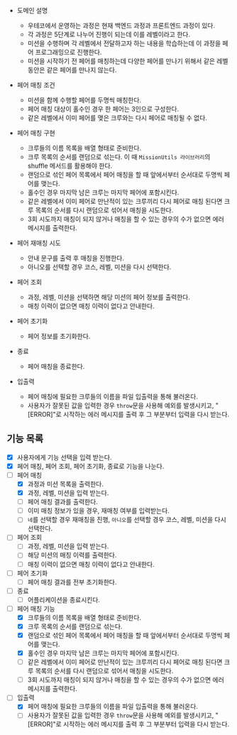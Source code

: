 - 도메인 설명

  - 우테코에서 운영하는 과정은 현재 백엔드 과정과 프론트엔드 과정이 있다.
  - 각 과정은 5단계로 나누어 진행이 되는데 이를 레벨이라고 한다.
  - 미션을 수행하며 각 레벨에서 전달하고자 하는 내용을 학습하는데 이 과정을 페어 프로그래밍으로 진행한다.
  - 미션을 시작하기 전 페어를 매칭하는데 다양한 페어를 만나기 위해서 같은 레벨 동안은 같은 페어를 만나지 않는다.

- 페어 매칭 조건

  - 미션을 함께 수행할 페어를 두명씩 매칭한다.
  - 페어 매칭 대상이 홀수인 경우 한 페어는 3인으로 구성한다.
  - 같은 레벨에서 이미 페어를 맺은 크루와는 다시 페어로 매칭될 수 없다.

- 페어 매칭 구현

  - 크루들의 이름 목록을 배열 형태로 준비한다.
  - 크루 목록의 순서를 랜덤으로 섞는다. 이 때 `MissionUtils 라이브러리`의 shuffle 메서드를 활용해야 한다.
  - 랜덤으로 섞인 페어 목록에서 페어 매칭을 할 때 앞에서부터 순서대로 두명씩 페어를 맺는다.
  - 홀수인 경우 마지막 남은 크루는 마지막 페어에 포함시킨다.
  - 같은 레벨에서 이미 페어로 만난적이 있는 크루끼리 다시 페어로 매칭 된다면 크루 목록의 순서를 다시 랜덤으로 섞어서 매칭을 시도한다.
  - 3회 시도까지 매칭이 되지 않거나 매칭을 할 수 있는 경우의 수가 없으면 에러 메시지를 출력한다.

- 페어 재매칭 시도

  - 안내 문구를 출력 후 매칭을 진행한다.
  - 아니오를 선택할 경우 코스, 레벨, 미션을 다시 선택한다.

- 페어 조회

  - 과정, 레벨, 미션을 선택하면 해당 미션의 페어 정보를 출력한다.
  - 매칭 이력이 없으면 매칭 이력이 없다고 안내한다.

- 페어 초기화

  - 페어 정보를 초기화한다.

- 종료

  - 페어 매칭을 종료한다.

- 입출력
  - 페어 매칭에 필요한 크루들의 이름을 파일 입출력을 통해 불러온다.
  - 사용자가 잘못된 값을 입력한 경우 `throw`문을 사용해 예외를 발생시키고, "[ERROR]"로 시작하는 에러 메시지를 출력 후 그 부분부터 입력을 다시 받는다.

## 기능 목록

- [x] 사용자에게 기능 선택을 입력 받는다.
- [x] 페어 매칭, 페어 조회, 페어 초기화, 종료로 기능을 나눈다.
- [ ] 페어 매칭
  - [x] 과정과 미션 목록을 출력한다.
  - [x] 과정, 레벨, 미션을 입력 받는다.
  - [ ] 페어 매칭 결과를 출력한다.
  - [ ] 이미 매칭 정보가 있을 경우, 재매칭 여부를 입력받는다.
  - [ ] `네`를 선택할 경우 재매칭을 진행, `아니오`를 선택할 경우 코스, 레벨, 미션을 다시 선택한다.
- [ ] 페어 조회
  - [ ] 과정, 레벨, 미션을 입력 받는다.
  - [ ] 해당 미션의 매칭 이력를 출력한다.
  - [ ] 매칭 이력이 없으면 매칭 이력이 없다고 안내한다.
- [ ] 페어 초기화
  - [ ] 페어 매칭 결과를 전부 초기화한다.
- [ ] 종료
  - [ ] 어플리케이션을 종료시킨다.
- [ ] 페어 매칭 기능
  - [x] 크루들의 이름 목록을 배열 형태로 준비한다.
  - [x] 크루 목록의 순서를 랜덤으로 섞는다.
  - [x] 랜덤으로 섞인 페어 목록에서 페어 매칭을 할 때 앞에서부터 순서대로 두명씩 페어를 맺는다.
  - [x] 홀수인 경우 마지막 남은 크루는 마지막 페어에 포함시킨다.
  - [ ] 같은 레벨에서 이미 페어로 만난적이 있는 크루끼리 다시 페어로 매칭 된다면 크루 목록의 순서를 다시 랜덤으로 섞어서 매칭을 시도한다.
  - [ ] 3회 시도까지 매칭이 되지 않거나 매칭을 할 수 있는 경우의 수가 없으면 에러 메시지를 출력한다.
- [ ] 입출력
  - [x] 페어 매칭에 필요한 크루들의 이름을 파일 입출력을 통해 불러온다.
  - [ ] 사용자가 잘못된 값을 입력한 경우 `throw`문을 사용해 예외를 발생시키고, "[ERROR]"로 시작하는 에러 메시지를 출력 후 그 부분부터 입력을 다시 받는다.
